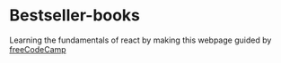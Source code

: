 # Bestseller-books
Learning the fundamentals of react by making this webpage
guided by <a href="https://www.youtube.com/watch?v=2-crBg6wpp0&t=221s" >freeCodeCamp</a>
